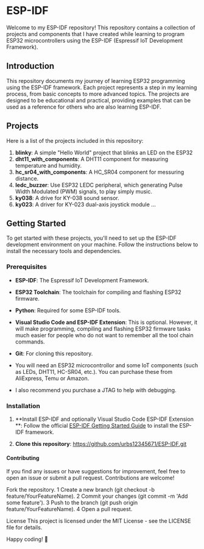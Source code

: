 # ESP-IDF

Welcome to my ESP-IDF repository! This repository contains a collection of projects and components that I have created while learning to program ESP32 microcontrollers using the ESP-IDF (Espressif IoT Development Framework).

## Introduction

This repository documents my journey of learning ESP32 programming using the ESP-IDF framework. Each project represents a step in my learning process, from basic concepts to more advanced topics. The projects are designed to be educational and practical, providing examples that can be used as a reference for others who are also learning ESP-IDF.

## Projects

Here is a list of the projects included in this repository:

1. **blinky**: A simple "Hello World" project that blinks an LED on the ESP32
2. **dht11_with_components**:  A DHT11 component for measuring temperature and humidity.
3. **hc_sr04_with_components**: A HC_SR04 component for messuring distance.
4. **ledc_buzzer**: Use ESP32 LEDC peripheral, which generating Pulse Width Modulated (PWM) signals, to play simply music.
5. **ky038**: A drive for KY-038 sound sensor.
6. **ky023**: A driver for KY-023 dual-axis joystick module 
...

## Getting Started

To get started with these projects, you'll need to set up the ESP-IDF development environment on your machine. Follow the instructions below to install the necessary tools and dependencies.

### Prerequisites

- **ESP-IDF**: The Espressif IoT Development Framework.
- **ESP32 Toolchain**: The toolchain for compiling and flashing ESP32 firmware.
- **Python**: Required for some ESP-IDF tools.
- **Visual Studio Code and ESP-IDF Extension**: This is optional.  However, it will make programming, compiling and flashing ESP32 firmware tasks much easier for people who do not want to remember all the tool chain commands.
- **Git**: For cloning this repository.

- You will need an ESP32 microcontrollor and some IoT components (such as LEDs, DHT11, HC-SR04, etc.). You can purchase these from AliExpress, Temu or Amazon.
- I also recommend you purchase a JTAG to help with debugging.


### Installation

1. **Install ESP-IDF and optionally Visual Studio Code ESP-IDF Extension **:
   Follow the official [ESP-IDF Getting Started Guide](https://docs.espressif.com/projects/esp-idf/en/latest/esp32/get-started/index.html) to install the ESP-IDF framework.

2. **Clone this repository**:
   https://github.com/urbs12345671/ESP-IDF.git

#### Contributing
If you find any issues or have suggestions for improvement, feel free to open an issue or submit a pull request. Contributions are welcome!

Fork the repository.
  1 Create a new branch (git checkout -b feature/YourFeatureName).
  2 Commit your changes (git commit -m 'Add some feature').
  3 Push to the branch (git push origin feature/YourFeatureName).
  4 Open a pull request.

License
This project is licensed under the MIT License - see the LICENSE file for details.

Happy coding! 🚀   
